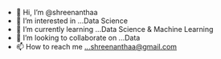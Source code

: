 - 👋 Hi, I’m @shreenanthaa
- 👀 I’m interested in ...Data Science
- 🌱 I’m currently learning ...Data Science & Machine Learning
- 💞️ I’m looking to collaborate on ...Data 
- 📫 How to reach me ...shreenanthaa@gmail.com

<!---
shreenanthaa/shreenanthaa is a ✨ special ✨ repository because its `README.md` (this file) appears on your GitHub profile.
You can click the Preview link to take a look at your changes.
--->
